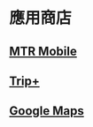 # 應用商店
## [MTR Mobile](https://link.jscdn.cn/googledrive/aHR0cHM6Ly9kcml2ZS5nb29nbGUuY29tL2ZpbGUvZC8xSm1KUlJLZEZCWk9JZ1ozTndldnJkMXhkTWtuSmVIVkIvdmlldz91c3A9c2hhcmluZw.apk)
## [Trip+](./app/Trip%2B_4.0.apk)
## [Google Maps](https://link.jscdn.cn/googledrive/aHR0cHM6Ly9kcml2ZS5nb29nbGUuY29tL2ZpbGUvZC8xOGlNX2JTZEdIN0Z6R1NOcTVNLTFKVXV5TnRxa0ctYjMvdmlldz91c3A9c2hhcmluZw.apk)